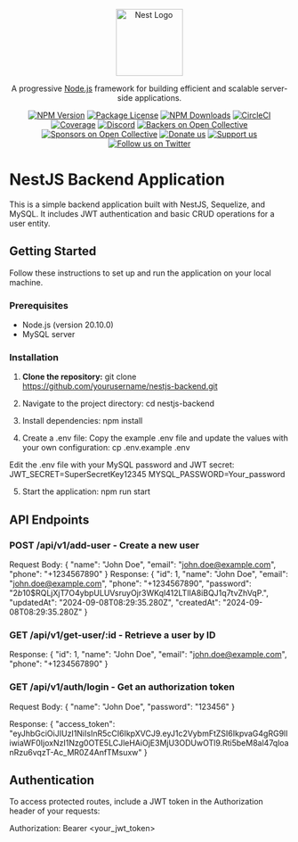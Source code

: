 <p align="center">
  <a href="http://nestjs.com/" target="blank"><img src="https://nestjs.com/img/logo-small.svg" width="120" alt="Nest Logo" /></a>
</p>

[circleci-image]: https://img.shields.io/circleci/build/github/nestjs/nest/master?token=abc123def456
[circleci-url]: https://circleci.com/gh/nestjs/nest

  <p align="center">A progressive <a href="http://nodejs.org" target="_blank">Node.js</a> framework for building efficient and scalable server-side applications.</p>
    <p align="center">
<a href="https://www.npmjs.com/~nestjscore" target="_blank"><img src="https://img.shields.io/npm/v/@nestjs/core.svg" alt="NPM Version" /></a>
<a href="https://www.npmjs.com/~nestjscore" target="_blank"><img src="https://img.shields.io/npm/l/@nestjs/core.svg" alt="Package License" /></a>
<a href="https://www.npmjs.com/~nestjscore" target="_blank"><img src="https://img.shields.io/npm/dm/@nestjs/common.svg" alt="NPM Downloads" /></a>
<a href="https://circleci.com/gh/nestjs/nest" target="_blank"><img src="https://img.shields.io/circleci/build/github/nestjs/nest/master" alt="CircleCI" /></a>
<a href="https://coveralls.io/github/nestjs/nest?branch=master" target="_blank"><img src="https://coveralls.io/repos/github/nestjs/nest/badge.svg?branch=master#9" alt="Coverage" /></a>
<a href="https://discord.gg/G7Qnnhy" target="_blank"><img src="https://img.shields.io/badge/discord-online-brightgreen.svg" alt="Discord"/></a>
<a href="https://opencollective.com/nest#backer" target="_blank"><img src="https://opencollective.com/nest/backers/badge.svg" alt="Backers on Open Collective" /></a>
<a href="https://opencollective.com/nest#sponsor" target="_blank"><img src="https://opencollective.com/nest/sponsors/badge.svg" alt="Sponsors on Open Collective" /></a>
  <a href="https://paypal.me/kamilmysliwiec" target="_blank"><img src="https://img.shields.io/badge/Donate-PayPal-ff3f59.svg" alt="Donate us"/></a>
    <a href="https://opencollective.com/nest#sponsor"  target="_blank"><img src="https://img.shields.io/badge/Support%20us-Open%20Collective-41B883.svg" alt="Support us"></a>
  <a href="https://twitter.com/nestframework" target="_blank"><img src="https://img.shields.io/twitter/follow/nestframework.svg?style=social&label=Follow" alt="Follow us on Twitter"></a>
</p>
  <!--[![Backers on Open Collective](https://opencollective.com/nest/backers/badge.svg)](https://opencollective.com/nest#backer)
  [![Sponsors on Open Collective](https://opencollective.com/nest/sponsors/badge.svg)](https://opencollective.com/nest#sponsor)-->

# NestJS Backend Application

This is a simple backend application built with NestJS, Sequelize, and MySQL. It includes JWT authentication and basic CRUD operations for a user entity.

## Getting Started

Follow these instructions to set up and run the application on your local machine.

### Prerequisites

- Node.js (version 20.10.0)
- MySQL server

### Installation

1. **Clone the repository:**
   git clone https://github.com/yourusername/nestjs-backend.git

2. Navigate to the project directory:
   cd nestjs-backend

3. Install dependencies:
   npm install

4. Create a .env file:
   Copy the example .env file and update the values with your own configuration:
   cp .env.example .env

Edit the .env file with your MySQL password and JWT secret:
JWT_SECRET=SuperSecretKey12345
MYSQL_PASSWORD=Your_password

5. Start the application:
   npm run start

## API Endpoints

### POST /api/v1/add-user - Create a new user

Request Body:
{
"name": "John Doe",
"email": "john.doe@example.com",
"phone": "+1234567890"
}
Response:
{
"id": 1,
"name": "John Doe",
"email": "john.doe@example.com",
"phone": "+1234567890",
"password": "$2b$10$RQLjXjT7O4ybpULUVsruyOjr3WKql412LTlIA8iBQJ1q7tvZhVqP.",
"updatedAt": "2024-09-08T08:29:35.280Z",
"createdAt": "2024-09-08T08:29:35.280Z"
}

### GET /api/v1/get-user/:id - Retrieve a user by ID

Response:
{
"id": 1,
"name": "John Doe",
"email": "john.doe@example.com",
"phone": "+1234567890"
}

### GET /api/v1/auth/login - Get an authorization token

Request Body:
{
"name": "John Doe",
"password": "123456"
}

Response:
{
"access_token": "eyJhbGciOiJIUzI1NiIsInR5cCI6IkpXVCJ9.eyJ1c2VybmFtZSI6IkpvaG4gRG9lIiwiaWF0IjoxNzI1Nzg0OTE5LCJleHAiOjE3MjU3ODUwOTl9.Rti5beM8al47qloanRzu6vqzT-Ac_MR0Z4AnfTMsuxw"
}

## Authentication

To access protected routes, include a JWT token in the Authorization header of your requests:

Authorization: Bearer <your_jwt_token>
